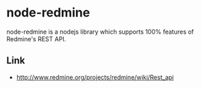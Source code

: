 node-redmine
===============

node-redmine is a nodejs library which supports 100% features of Redmine's REST API.



Link
------

* http://www.redmine.org/projects/redmine/wiki/Rest_api
